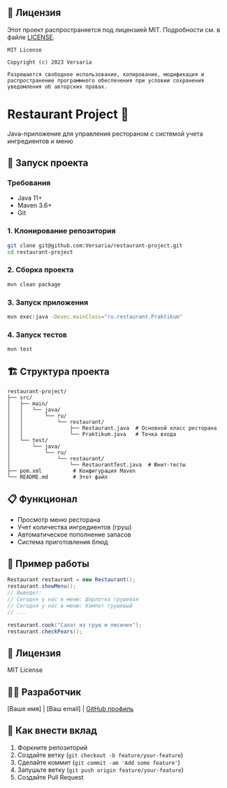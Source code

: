 ## 📜 Лицензия

Этот проект распространяется под лицензией MIT. Подробности см. в файле [LICENSE](LICENSE).

```text
MIT License

Copyright (c) 2023 Versaria

Разрешается свободное использование, копирование, модификация и 
распространение программного обеспечения при условии сохранения 
уведомления об авторских правах.
```
# Restaurant Project 🍐

Java-приложение для управления рестораном с системой учета ингредиентов и меню

## 🚀 Запуск проекта

### Требования
- Java 11+
- Maven 3.6+
- Git

### 1. Клонирование репозитория
```bash
git clone git@github.com:Versaria/restaurant-project.git
cd restaurant-project
```

### 2. Сборка проекта
```bash
mvn clean package
```

### 3. Запуск приложения
```bash
mvn exec:java -Dexec.mainClass="ru.restaurant.Praktikum"
```

### 4. Запуск тестов
```bash
mvn test
```

## 🏗️ Структура проекта
```
restaurant-project/
├── src/
│   ├── main/
│   │   └── java/
│   │       └── ru/
│   │           └── restaurant/
│   │               ├── Restaurant.java  # Основной класс ресторана
│   │               └── Praktikum.java   # Точка входа
│   └── test/
│       └── java/
│           └── ru/
│               └── restaurant/
│                   └── RestaurantTest.java  # Юнит-тесты
├── pom.xml          # Конфигурация Maven
└── README.md        # Этот файл
```

## 📋 Функционал
- Просмотр меню ресторана
- Учет количества ингредиентов (груш)
- Автоматическое пополнение запасов
- Система приготовления блюд

## 🧪 Пример работы
```java
Restaurant restaurant = new Restaurant();
restaurant.showMenu(); 
// Выведет:
// Сегодня у нас в меню: Шарлотка грушевая
// Сегодня у нас в меню: Компот грушевый
// ...

restaurant.cook("Салат из груш и лисичек");
restaurant.checkPears();
```

## 📝 Лицензия
MIT License

## 👩‍💻 Разработчик
[Ваше имя] | [Ваш email] | [GitHub профиль](https://github.com/Versaria)

## 🤝 Как внести вклад
1. Форкните репозиторий
2. Создайте ветку (`git checkout -b feature/your-feature`)
3. Сделайте коммит (`git commit -am 'Add some feature'`)
4. Запушьте ветку (`git push origin feature/your-feature`)
5. Создайте Pull Request
